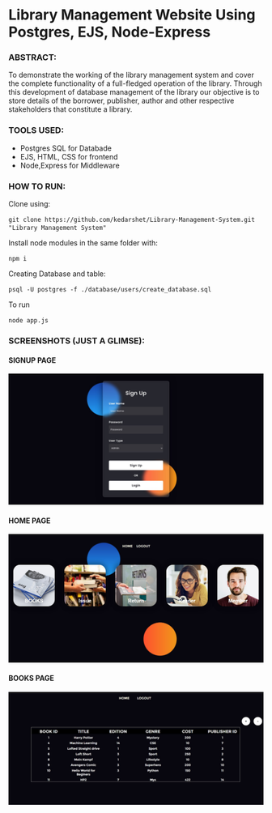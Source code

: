 
# Library Management Website Using Postgres, EJS, Node-Express

### ABSTRACT:
To demonstrate the working of the library management system and cover the complete functionality of a full-fledged operation of the library. Through this development of database management of the library our objective is to store details of the borrower, publisher, author and other respective stakeholders that constitute a library.

### TOOLS USED:
- Postgres SQL for Databade
- EJS, HTML, CSS for frontend
- Node,Express for Middleware

### HOW TO RUN:
Clone using:
```
git clone https://github.com/kedarshet/Library-Management-System.git "Library Management System"
```

Install node modules in the same folder with:
```
npm i
```

Creating Database and table:
```
psql -U postgres -f ./database/users/create_database.sql
```

To run
```
node app.js
```


### SCREENSHOTS (JUST A GLIMSE):
#### SIGNUP PAGE
![](https://github.com/kedarshet/Library-Management-System/blob/main/images/signup.jpg?raw=true)
#### HOME PAGE
![](https://github.com/kedarshet/Library-Management-System/blob/main/images/home.jpg?raw=true)
#### BOOKS PAGE
![](https://github.com/kedarshet/Library-Management-System/blob/main/images/books.jpg?raw=true)

